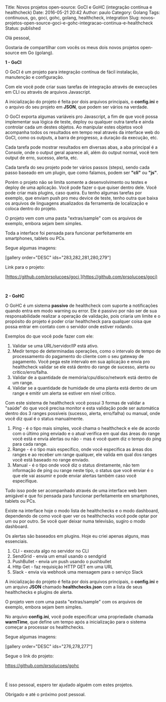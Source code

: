 Title: Novos projetos open-source: GoCI e GoHC (integração contínua e healthcheck)
Date: 2016-05-21 20:42
Author: paulo
Category: Golang
Tags: continuous, go, goci, gohc, golang, healthcheck, integration
Slug: novos-projetos-open-source-goci-e-gohc-integracao-continua-e-healthcheck
Status: published

Olá pessoal,

Gostaria de compartilhar com vocês os meus dois novos projetos open-source em Go (golang).

**1 - GoCI**

O GoCI é um projeto para integração contínua de fácil instalação, manutenção e configuração.

Com ele você pode criar suas tarefas de integração através de execuções em CLI ou através de arquivos Javascript.

A inicialização do projeto é feita por dois arquivos principais, o **config.ini** e o arquivo do seu projeto em **JSON**, que podem ser vários na verdade.

O GoCI exporta algumas variáveis pro Javascript, a fim de que você possa implementar sua lógica de teste, deploy ou qualquer outra tarefa e ainda controlar cada um destes objetos. Ao manipular estes objetos você acompanha todos os resultados em tempo real através da interface web do GoCI, como os outputs, a barra de progresso, a duração da execução, etc.

Cada tarefa pode mostrar resultados em diversas abas, a aba principal é a Console, onde o output geral aparece ali, além do output normal, você tem output de erro, sucesso, alerta, etc.

Cada tarefa do seu projeto pode ter vários passos (steps), sendo cada passo baseado em um plugin, que como falamos, podem ser **"cli"** ou **"js"**.

Porém o projeto não se limita somente a desenvolvimento ou testes e deploy de uma aplicação. Você pode fazer o que quiser dentro dele. Você pode criar mais plugins, caso queira. Eu tenho algumas tarefas por exemplo, que enviam push pro meu device de teste, tenho outra que baixa os arquivos de linguagens atualizados da ferramenta de localização e coloca dentro do projeto.

O projeto vem com uma pasta "extras/sample" com os arquivos de exemplo, embora sejam bem simples.

Toda a interface foi pensada para funcionar perfeitamente em smartphones, tablets ou PCs.

Segue algumas imagens:

\[gallery order="DESC" ids="283,282,281,280,279"\]

Link para o projeto:

[https://github.com/prsolucoes/goci ](https://github.com/prsolucoes/goci)

 

**2 - GoHC**

O GoHC é um sistema **passivo** de healthcheck com suporte a notificações quando entra em modo warning ou error. Ele é passivo por não ser de sua responsabilidade realizar a operação de validação, pois criaria um limite e o propósito do projeto é poder criar healthcheck para qualquer coisa que possa entrar em contato com o servidor onde estiver rodando.

Exemplos do que você pode fazer com ele:

1.  Validar se uma URL/servidor/IP está ativo.
2.  Medir tempo de determinadas operações, como o intervalo de tempo de processamento do pagamento do cliente com o seu gateway de pagamento. Você pega este intervalo em sua aplicação e envia pro healthcheck validar se ele está dentro do range de sucesso, alerta ou crítico/erro/falha.
3.  Validar de a quantidade de memória/cpu/disco/network está dentro de um range.
4.  Validar se a quantidade de humidade de uma planta está dentro de um range e emitir um alerta se estiver em nível crítico.

Com este sistema de healthcheck você possui 3 formas de validar a "saúde" do que você precisa monitor e esta validação pode ser automática dentro dos 3 ranges possíveis (sucesso, alerta, erro/falha) ou manual, onde você diz qual é o status manualmente.

1.  Ping - é o tipo mais simples, você chama o healthcheck e ele de acordo com o último ping enviado e o atual verifica em qual das áreas do range você está e envia alertas ou não - mas é você quem diz o tempo do ping para cada range.
2.  Range - é o tipo mais específico, onde você especifica as áreas dos ranges e ao receber um range qualquer, ele valida em qual dos ranges você está baseado no range enviado.
3.  Manual - é o tipo onde você diz o status diretamente, não tem informação de ping ou range neste tipo, o status que você enviar é o que ele vai assumir e pode enviar alertas também caso você especifique.

Tudo isso pode ser acompanhado através de uma interface web bem amigável e que foi pensada para funcionar perfeitamente em smartphones, tablets ou PCs.

Existe na interface hoje o modo lista de healthchecks e o modo dashboard, dependendo de como você quer ver os healthchecks você pode optar por um ou por outro. Se você quer deixar numa televisão, sugiro o modo dashboard.

Os alertas são baseados em plugins. Hoje eu criei apenas alguns, mas essenciais.

1.  CLI - executa algo no servidor no CLI
2.  SendGrid - envia um email usando o sendgrid
3.  PushBullet - envia um push usando o pushbullet
4.  Http Get - faz requisição HTTP GET em uma URL
5.  Slack - envia via webhook uma mensagem para o serviço Slack

A inicialização do projeto é feita por dois arquivos principais, o **config.ini** e um arquivo **JSON** chamado **healthchecks.json** com a lista de seus healthchecks e plugins de alerta.

O projeto vem com uma pasta "extras/sample" com os arquivos de exemplo, embora sejam bem simples.

No arquivo **config.ini**, você pode especificar uma propriedade chamada **warmTime**, que define um tempo após a inicialização para o sistema começar a processar os healthchecks.

Segue algumas imagens:

\[gallery order="DESC" ids="276,278,277"\]

Segue o link do projeto:

<https://github.com/prsolucoes/gohc>

 

É isso pessoal, espero ter ajudado alguém com estes projetos.

Obrigado e até o próximo post pessoal.

